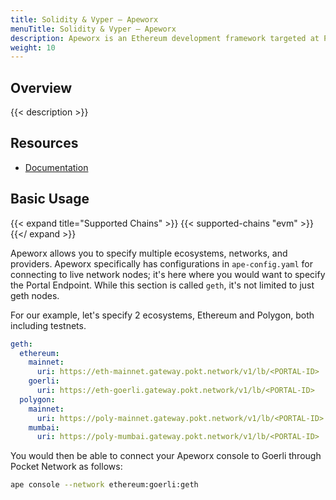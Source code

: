 ```yaml
---
title: Solidity & Vyper – Apeworx
menuTitle: Solidity & Vyper – Apeworx
description: Apeworx is an Ethereum development framework targeted at Python developers, data scientists, and security professionals.
weight: 10
---
```


## Overview

{{< description >}}

## Resources

- [Documentation](https://docs.apeworx.io/ape/stable/)

## Basic Usage

{{< expand title="Supported Chains" >}}
{{< supported-chains "evm" >}}
{{</ expand >}}

Apeworx allows you to specify multiple ecosystems, networks, and providers.
Apeworx specifically has configurations in `ape-config.yaml` for connecting to
live network nodes; it's here where you would want to specify the Portal
Endpoint. While this section is called `geth`, it's not limited to just geth
nodes.

For our example, let's specify 2 ecosystems, Ethereum and Polygon, both
including testnets.

```yaml
geth:
  ethereum:
    mainnet:
      uri: https://eth-mainnet.gateway.pokt.network/v1/lb/<PORTAL-ID>
    goerli:
      uri: https://eth-goerli.gateway.pokt.network/v1/lb/<PORTAL-ID>
  polygon:
    mainnet:
      uri: https://poly-mainnet.gateway.pokt.network/v1/lb/<PORTAL-ID>
    mumbai:
      uri: https://poly-mumbai.gateway.pokt.network/v1/lb/<PORTAL-ID>
```

You would then be able to connect your Apeworx console to Goerli through Pocket
Network as follows:

```sh
ape console --network ethereum:goerli:geth
```
